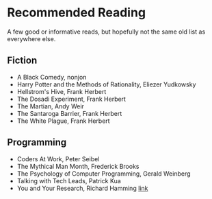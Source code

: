 # Recommended Reading

A few good or informative reads, but hopefully not the same old list as
everywhere else.

## Fiction

* A Black Comedy, nonjon
* Harry Potter and the Methods of Rationality, Eliezer Yudkowsky
* Hellstrom's Hive, Frank Herbert
* The Dosadi Experiment, Frank Herbert
* The Martian, Andy Weir
* The Santaroga Barrier, Frank Herbert
* The White Plague, Frank Herbert


## Programming

* Coders At Work, Peter Seibel
* The Mythical Man Month, Frederick Brooks
* The Psychology of Computer Programming, Gerald Weinberg
* Talking with Tech Leads, Patrick Kua
* You and Your Research, Richard Hamming [link](http://www.cs.virginia.edu/~robins/YouAndYourResearch.pdf)


